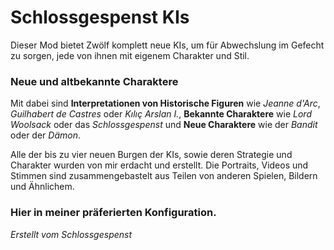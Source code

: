 # Schlossgespenst KIs 

Dieser Mod bietet Zwölf komplett neue KIs, um für Abwechslung im Gefecht zu sorgen, jede von ihnen mit eigenem Charakter und Stil.

### Neue und altbekannte Charaktere

Mit dabei sind **Interpretationen von Historische Figuren** wie *Jeanne d'Arc*, *Guilhabert de Castres* oder *Kılıç Arslan I.*, **Bekannte Charaktere** wie *Lord Woolsack* oder das *Schlossgespenst* und **Neue Charaktere** wie der *Bandit* oder der *Dämon*.

Alle der bis zu vier neuen Burgen der KIs, sowie deren Strategie und Charakter wurden von mir erdacht und erstellt. Die Portraits, Videos und Stimmen sind zusammengebastelt aus Teilen von anderen Spielen, Bildern und Ähnlichem. 

### Hier in meiner präferierten Konfiguration.

*Erstellt vom Schlossgespenst*
